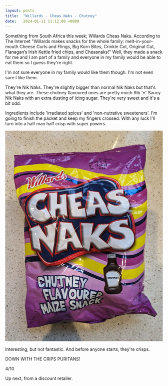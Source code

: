 ```yaml
---
layout: posts
title:  "Willards - Cheas Naks - Chutney"
date:   2024-01-11 11:12:00 +0000
---
```

Something from South Africa this week; Willards Cheas Naks. According to The Internet "Willards makes snacks for the whole family: melt-in-your-mouth Cheese Curls and Flings, Big Korn Bites, Crinkle Cut, Original Cut, Flanagan’s Irish Kettle fried chips, and Cheasnaks!" Well, they made a snack for me and I am part of a family and everyone in my family would be able to eat them so I guess they're right. 

I'm not sure everyone in my family would like them though. I'm not even sure I like them.

They're Nik Naks. They're slightly bigger than normal Nik Naks but that's what they are. These chutney flavoured ones are pretty much Rib 'n' Saucy Nik Naks with an extra dusting of icing sugar. They're very sweet and it's a bit odd.

Ingredients include 'irradiated spices' and 'non-nutrative sweeteners'. I'm going to finish the packet and keep my fingers crossed. With any luck I'll turn into a half man half crisp with super powers.

<img style="max-height:50vh" src="/assets/images/wcncf.jpg" alt="McCoy's - Epic Eats - Spicy Salsa Packet"/>

Interesting, but not fantastic. And before anyone starts, they're crisps. 

DOWN WITH THE CRIPS PURITANS!

4/10

Up next, from a discount retailer.
